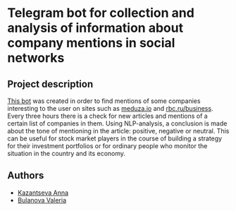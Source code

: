 # Telegram bot for сollection and analysis of information about company mentions in social networks
## Project description
[This bot](https://t.me/comapny_mentions) was created in order to find mentions of some companies interesting to the user on sites such as [meduza.io](https://meduza.io) and [rbc.ru/business](https://www.rbc.ru/business). Every three hours there is a check for new articles and mentions of a certain list of companies in them. Using NLP-analysis, a conclusion is made about the tone of mentioning in the article: positive, negative or neutral. This can be useful for stock market players in the course of building a strategy for their investment portfolios or for ordinary people who monitor the situation in the country and its economy.
## Authors
+ [Kazantseva Anna](https://t.me/annaa_ka)
+ [Bulanova Valeria](https://t.me/Lero4kaOwO)
